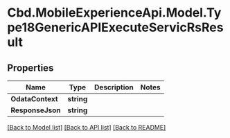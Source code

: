 # Cbd.MobileExperienceApi.Model.Type18GenericAPIExecuteServicRsResult

## Properties

Name | Type | Description | Notes
------------ | ------------- | ------------- | -------------
**OdataContext** | **string** |  | 
**ResponseJson** | **string** |  | 

[[Back to Model list]](../README.md#documentation-for-models) [[Back to API list]](../README.md#documentation-for-api-endpoints) [[Back to README]](../README.md)

